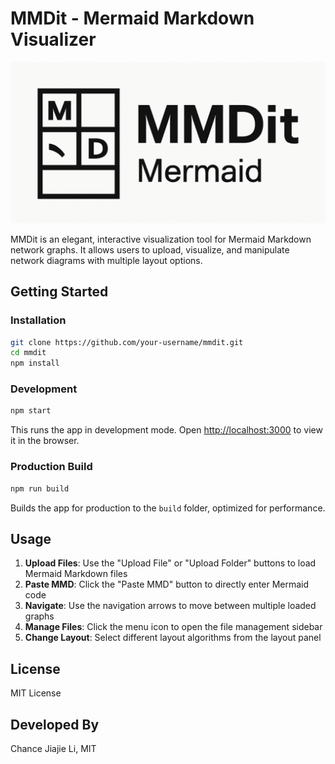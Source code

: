 # MMDit - Mermaid Markdown Visualizer

![MMDit Banner](assets/images/mmdit_banner.png)


MMDit is an elegant, interactive visualization tool for Mermaid Markdown network graphs. It allows users to upload, visualize, and manipulate network diagrams with multiple layout options.


## Getting Started

### Installation

```bash
git clone https://github.com/your-username/mmdit.git
cd mmdit
npm install
```

### Development

```bash
npm start
```

This runs the app in development mode. Open [http://localhost:3000](http://localhost:3000) to view it in the browser.

### Production Build

```bash
npm run build
```

Builds the app for production to the `build` folder, optimized for performance.

## Usage

1. **Upload Files**: Use the "Upload File" or "Upload Folder" buttons to load Mermaid Markdown files
2. **Paste MMD**: Click the "Paste MMD" button to directly enter Mermaid code
3. **Navigate**: Use the navigation arrows to move between multiple loaded graphs
4. **Manage Files**: Click the menu icon to open the file management sidebar
5. **Change Layout**: Select different layout algorithms from the layout panel


## License

MIT License

## Developed By

Chance Jiajie Li, MIT
